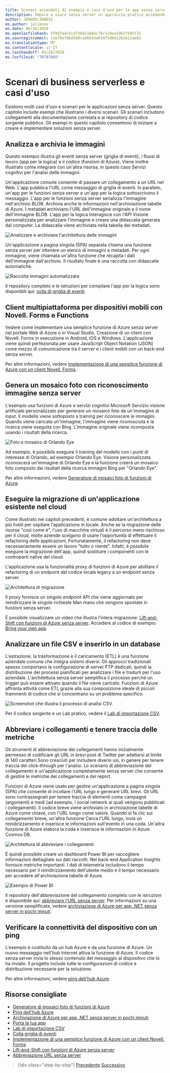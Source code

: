 ```yaml
---
title: Scenari aziendali di esempio e casi d'uso per le app senza server
description: Impara a usare senza server un approccio pratico accedendo ad esempi che variano da elaborazione di immagini a back-end per dispositivi mobili e pipeline ETL.
author: JEREMYLIKNESS
ms.author: jeliknes
ms.date: 06/26/2018
ms.openlocfilehash: 5f0d7a4c5cd736d1168ec76c1c0ea19627505f15
ms.sourcegitcommit: 13e79efdbd589cad6b1de634f5d6b1262b12ab01
ms.translationtype: MT
ms.contentlocale: it-IT
ms.lasthandoff: 01/28/2020
ms.locfileid: "76787885"
---
```

# <a name="serverless-business-scenarios-and-use-cases"></a>Scenari di business serverless e casi d'uso

Esistono molti casi d'uso e scenari per le applicazioni senza server. Questo capitolo include esempi che illustrano i diversi scenari. Gli scenari includono collegamenti alla documentazione correlata e ai repository di codice sorgente pubblico. Gli esempi in questo capitolo consentono di iniziare a creare e implementare soluzioni senza server.

## <a name="analyze-and-archive-images"></a>Analizza e archivia le immagini

Questo esempio illustra gli eventi senza server (griglia di eventi), i flussi di lavoro (app per la logica) e il codice (funzioni di Azure). Viene inoltre illustrato come integrare con un'altra risorsa, in questo caso Servizi cognitivi per l'analisi delle immagini.

Un'applicazione console consente di passare un collegamento a un URL nel Web. L'app pubblica l'URL come messaggio di griglia di eventi. In parallelo, un'app per le funzioni senza server e un'app per la logica sottoscrivono il messaggio. L'app per le funzioni senza server serializza l'immagine nell'archivio BLOB. Archivia anche le informazioni nell'archiviazione tabelle di Azure. I metadati archiviano l'URL dell'immagine originale e il nome dell'immagine BLOB. L'app per la logica interagisce con l'API Visione personalizzata per analizzare l'immagine e creare una didascalia generata dal computer. La didascalia viene archiviata nella tabella dei metadati.

![Analizzare e archiviare l'architettura delle immagini](./media/image-processing-example.png)

Un'applicazione a pagina singola (SPA) separata chiama una funzione senza server per ottenere un elenco di immagini e metadati. Per ogni immagine, viene chiamata un'altra funzione che recapita i dati dell'immagine dall'archivio. Il risultato finale è una raccolta con didascalie automatiche.

![Raccolta immagini automatizzata](./media/automated-image-gallery.png)

Il repository completo e le istruzioni per compilare l'app per la logica sono disponibili qui: [colla di griglia di eventi](https://github.com/JeremyLikness/Event-Grid-Glue).

## <a name="cross-platform-mobile-client-using-xamarinforms-and-functions"></a>Client multipiattaforma per dispositivi mobili con Novell. Forms e Functions

Vedere come implementare una semplice funzione di Azure senza server nel portale Web di Azure o in Visual Studio. Creazione di un client con Novell. Forms in esecuzione in Android, iOS e Windows. L'applicazione viene quindi perfezionata per usare JavaScript Object Notation (JSON) come mezzo di comunicazione tra il server e i client mobili con un back-end senza server.

Per altre informazioni, vedere [implementazione di una semplice funzione di Azure con un client Novell. Forms](https://docs.microsoft.com/samples/azure-samples/functions-xamarin-getting-started/implementing-a-simple-azure-function-with-a-xamarinforms-client/).

## <a name="generate-a-photo-mosaic-with-serverless-image-recognition"></a>Genera un mosaico foto con riconoscimento immagine senza server

L'esempio usa funzioni di Azure e servizi cognitivi Microsoft Servizio visione artificiale personalizzato per generare un mosaico foto da un'immagine di input. Il modello viene sottoposto a training per riconoscere le immagini. Quando viene caricata un'immagine, l'immagine viene riconosciuta e la ricerca viene eseguita con Bing. L'immagine originale viene ricomposta usando i risultati della ricerca.

![Foto e mosaico di Orlando Eye](./media/orlando-eye-both.png)

Ad esempio, è possibile eseguire il training del modello con i punti di interesse di Orlando, ad esempio Orlando Eye. Visione personalizzata riconoscerà un'immagine di Orlando Eye e la funzione creerà un mosaico foto composto dai risultati della ricerca immagini Bing per "Orlando Eye".

Per altre informazioni, vedere [Generatore di mosaici foto di funzioni di Azure](https://github.com/Azure-Samples/functions-dotnet-photo-mosaic).

## <a name="migrate-an-existing-application-to-the-cloud"></a>Eseguire la migrazione di un'applicazione esistente nel cloud

Come illustrato nei capitoli precedenti, è comune adottare un'architettura a più livelli per ospitare l'applicazione in locale. Anche se la migrazione delle risorse "così come è", l'uso di macchine virtuali è il percorso meno rischioso per il cloud, molte aziende scelgono di usare l'opportunità di effettuare il refactoring delle applicazioni. Fortunatamente, il refactoring non deve necessariamente essere un lavoro "tutto o niente". Infatti, è possibile eseguire la migrazione dell'app, quindi sostituire i componenti con le controparti native del cloud.

L'applicazione usa la funzionalità proxy di funzioni di Azure per abilitare il refactoring di un endpoint dal codice locale legacy a un endpoint senza server.

![Architettura di migrazione](./media/migration-architecture.png)

Il proxy fornisce un singolo endpoint API che viene aggiornato per reindirizzare le singole richieste Man mano che vengono spostate in funzioni senza server.

È possibile visualizzare un video che illustra l'intera migrazione: [Lift-and-Shift con funzioni di Azure senza server](https://channel9.msdn.com/Events/Connect/2017/E102). Accedere al codice di esempio: [Bring your own app](https://github.com/JeremyLikness/bring-own-app-connect-17).

## <a name="parse-a-csv-file-and-insert-into-a-database"></a>Analizzare un file CSV e inserirlo in un database

L'estrazione, la trasformazione e il caricamento (ETL) è una funzione aziendale comune che integra sistemi diversi. Gli approcci tradizionali spesso comportano la configurazione di server FTP dedicati, quindi la distribuzione dei processi pianificati per analizzare i file e tradurli per l'uso aziendale. L'architettura senza server semplifica il processo perché un trigger può essere attivato quando il file viene caricato. Funzioni di Azure affronta attività come ETL grazie alla sua composizione ideale di piccoli frammenti di codice che si concentrano su un problema specifico.

![Screenshot che illustra il processo di analisi CSV.](./media/serverless-business-scenarios/csv-parse-database-import.png)

Per il codice sorgente e un Lab pratico, vedere il [Lab di importazione CSV](https://github.com/JeremyLikness/azure-fn-file-process-hol).

## <a name="shorten-links-and-track-metrics"></a>Abbreviare i collegamenti e tenere traccia delle metriche

Gli strumenti di abbreviazione dei collegamenti hanno inizialmente permesso di codificare gli URL in brevi post di Twitter per adattarsi al limite di 140 caratteri Sono cresciuti per includere diversi usi, in genere per tenere traccia dei click-through per l'analisi. Lo scenario di abbreviazione del collegamento è un'applicazione completamente senza server che consente di gestire le metriche dei collegamenti e dei report.

Funzioni di Azure viene usato per gestire un'applicazione a pagina singola (SPA) che consente di incollare l'URL lungo e generare URL brevi. Gli URL sono contrassegnati per tenere traccia di elementi come campagne (argomenti) e medi (ad esempio, i social network ai quali vengono pubblicati i collegamenti). Il codice breve viene archiviato in archiviazione tabelle di Azure come chiave, con l'URL lungo come valore. Quando si fa clic sul collegamento breve, un'altra funzione Cerca l'URL lungo, invia un reindirizzamento e inserisce le informazioni sull'evento in una coda. Un'altra funzione di Azure elabora la coda e inserisce le informazioni in Azure Cosmos DB.

![Architettura di abbreviare i collegamenti](./media/link-shortener-architecture.png)

È quindi possibile creare un dashboard Power BI per raccogliere informazioni dettagliate sui dati raccolti. Nel back-end Application Insights fornisce metriche importanti. I dati di telemetria includono il tempo necessario per il reindirizzamento dell'utente medio e il tempo necessario per accedere all'archiviazione tabelle di Azure.

![Esempio di Power BI](./media/power-bi-example.png)

Il repository dell'abbreviazione del collegamento completo con le istruzioni è disponibile qui: [abbreviare l'URL senza server](https://github.com/jeremylikness/serverless-url-shortener). Per informazioni su una versione semplificata, vedere [archiviazione di Azure per app .NET senza server in pochi minuti](https://devblogs.microsoft.com/aspnet/azure-storage-for-serverless-net-apps-in-minutes/).

## <a name="verify-device-connectivity-using-a-ping"></a>Verificare la connettività del dispositivo con un ping

L'esempio è costituito da un hub Azure e da una funzione di Azure. Un nuovo messaggio nell'hub Internet attiva la funzione di Azure. Il codice senza server invia lo stesso contenuto del messaggio al dispositivo che lo ha inviato. Il progetto include tutte le configurazioni di codice e distribuzione necessarie per la soluzione.

Per altre informazioni, vedere [ping dell'hub Azure](https://github.com/Azure-Samples/iot-hub-node-ping).

## <a name="recommended-resources"></a>Risorse consigliate

- [Generatore di mosaici foto di funzioni di Azure](https://github.com/Azure-Samples/functions-dotnet-photo-mosaic)
- [Ping dell'hub Azure](https://github.com/Azure-Samples/iot-hub-node-ping)
- [Archiviazione di Azure per app .NET senza server in pochi minuti](https://devblogs.microsoft.com/aspnet/azure-storage-for-serverless-net-apps-in-minutes/)
- [Porta la tua app](https://github.com/JeremyLikness/bring-own-app-connect-17)
- [Lab di importazione CSV](https://github.com/JeremyLikness/azure-fn-file-process-hol)
- [Colla griglia di eventi](https://github.com/JeremyLikness/Event-Grid-Glue)
- [Implementazione di una semplice funzione di Azure con un client Novell. Forms](https://docs.microsoft.com/samples/azure-samples/functions-xamarin-getting-started/implementing-a-simple-azure-function-with-a-xamarinforms-client/)
- [Lift-and-Shift con funzioni di Azure senza server](https://channel9.msdn.com/Events/Connect/2017/E102)
- [Abbreviazione URL senza server](https://github.com/jeremylikness/serverless-url-shortener)

>[!div class="step-by-step"]
>[Precedente](orchestration-patterns.md)
>[Successivo](serverless-conclusion.md)
